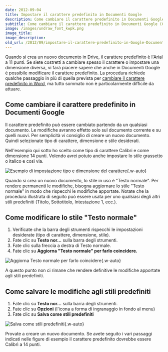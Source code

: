 ```yaml
---
date: 2012-09-04
title: Impostare il carattere predefinito in Documenti Google
description: Come cambiare il carattere predefinito in Documenti Google (Google Docs)
subtitle: Come cambiare il carattere predefinito in Documenti Google (Google Docs)
image: /images/undraw_font_kwpk.png
image_title:
image_description:
old_url: /2012/09/impostare-il-carattere-predefinito-in-Google-Documenti.html
---
```

Quando si crea un nuovo documento in Drive, il carattere predefinito è l'Arial a 11 punti. Se siete costretti a cambiare spesso il carattere o impostare una dimensione diversa, vi farà piacere sapere che anche in Documenti Google è possibile modificare il carattere predefinito. La procedura richiede qualche passaggio in più di quella prevista per [cambiare il carattere predefinito in Word,](/tutorial/others/impostare-il-carattere-predefinito-in-Word/) ma tutto sommato non è particolarmente difficile da attuare.

## Come cambiare il carattere predefinito in Documenti Google

Il carattere predefinito può essere cambiato partendo da un qualsiasi documento. Le modifiche avranno effetto solo sul documento corrente e su quelli nuovi. Per semplicità vi consiglio di creare un nuovo documento. Quindi selezionate tipo di carattere, dimensione e stile desiderati.

Nell'esempio qui sotto ho scelto come tipo di carattere Calibri e come dimensione 14 punti. Volendo avrei potuto anche impostare lo stile grassetto o italico e così via.

![Esempio di impostazione tipo e dimensione del carattere](/images/documenti-google-esempio-impostazione-carattere.png 'Usando la barra degli strumenti possiamo modificare il tipo, la dimensione e lo stile del carattere in uso'){.w-auto}

Quando si crea un nuovo documento, lo stile in uso è "Testo normale". Per rendere permanenti le modifiche, bisogna aggiornare lo stile "Testo normale" in modo che rispecchi le modifiche apportate. Notate che la procedura illustrata di seguito può essere usata per uno qualsiasi degli altri stili predefiniti (Titolo, Sottotitolo, Intestazione 1, ecc.).

## Come modificare lo stile "Testo normale"

1. Verificate che la barra degli strumenti rispecchi le impostazioni desiderate (tipo di carattere, dimensione, stile).
2. Fate clic su **Testo nor...** sulla barra degli strumenti.
3. Fate clic sulla freccia a destra di Testo normale.
4. Fate clic su **Aggiorna "Testo normale" per farlo coincidere.**

![Aggiorna Testo normale per farlo coincidere](/images/documenti-google-aggiorna-testo-normale-per-farlo-coincidere.png 'Per applicare le modifiche allo stile "Testo normale" dobbiamo aprire il menu Stili e scegliere Aggiorna "Testo normale" per farlo coincidere'){.w-auto}

A questo punto non ci rimane che rendere definitive le modifiche apportate agli stili predefiniti.

## Come salvare le modifiche agli stili predefiniti

1. Fate clic su **Testo nor...** sulla barra degli strumenti.
2. Fate clic su **Opzioni** (l'icona a forma di ingranaggio in fondo al menu)
3. Fate clic su **Salva come stili predefiniti**

![Salva come stili predefiniti](/images/documenti-google-salva-come-stili-predefiniti.png 'Dopo aver aggiornato lo stile "Testo normale" dobbiamo salvare le modifiche con il comando "Salva come stili predefiniti"'){.w-auto}

Provate a creare un nuovo documento. Se avete seguito i vari passaggi indicati nelle figure di esempio il carattere predefinito dovrebbe essere Calibrì a 14 punti.
